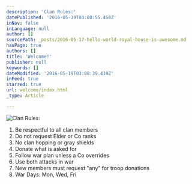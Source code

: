 ```yaml
---
description: 'Clan Rules:'
datePublished: '2016-05-19T03:08:55.458Z'
inNav: false
inLanguage: null
author: []
sourcePath: _posts/2016-05-17-hello-world-royal-house-is-awesome.md
hasPage: true
authors: []
title: 'Welcome!'
publisher: null
keywords: []
dateModified: '2016-05-19T03:08:39.419Z'
inFeed: true
starred: true
url: welcome/index.html
_type: Article

---
```

![Clan Rules:](https://the-grid-user-content.s3-us-west-2.amazonaws.com/1db7419f-2bf5-4a44-b062-a05293f715c5.jpg)

1. Be respectful to all clan members
2. Do not request Elder or Co ranks
3. No clan hopping or gray shields
4. Donate what is asked for
5. Follow war plan unless a Co overrides
6. Use both attacks in war
7. New members must request "any" for troop donations
8. War Days: Mon, Wed, Fri